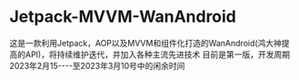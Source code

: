 # Jetpack-MVVM-WanAndroid
这是一款利用Jetpack，AOP以及MVVM和组件化打造的WanAndroid(鸿大神提高的API)，将持续维护迭代，并加入各种主流先进技术
目前是第一版，开发周期 2023年2月15----至2023年3月10号中的闲余时间
